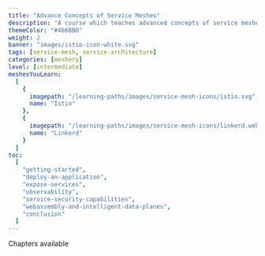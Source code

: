 ```yaml
---
title: "Advance Concepts of Service Meshes"
description: "A course which teaches advanced concepts of service meshes."
themeColor: "#466BB0"
weight: 2
banner: "images/istio-icon-white.svg"
tags: [service-mesh, service-architecture]
categories: [meshery]
level: [intermediate]
meshesYouLearn:
  [
    {
      imagepath: "/learning-paths/images/service-mesh-icons/istio.svg",
      name: "Istio"
    },
    {
      imagepath: "/learning-paths/images/service-mesh-icons/linkerd.webp",
      name: "Linkerd"
    }
  ]
toc:
  [
    "getting-started",
    "deploy-an-application",
    "expose-services",
    "observability",
    "service-security-capabilities",
    "webassembly-and-intelligent-data-planes",
    "conclusion"
  ]
---
```


Chapters available

